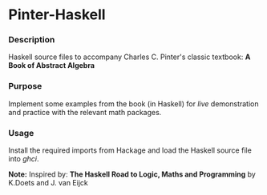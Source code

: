 # Pinter-Haskell

### Description

Haskell source files to accompany 
Charles C. Pinter's classic textbook:
**A Book of Abstract Algebra**

### Purpose
Implement some examples from the book (in Haskell) for _live_ demonstration and practice with the relevant math packages.

### Usage
Install the required imports from Hackage
and load the Haskell source file into *ghci*.

**Note:** Inspired by: **The Haskell Road to Logic, Maths and Programming** by K.Doets and J. van Eijck

